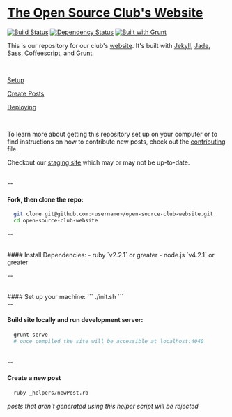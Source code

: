 # [The Open Source Club's Website](https://opensource.osu.edu)

[![Build Status](https://travis-ci.org/OSUOSC/open-source-club-website.svg?branch=master)](https://travis-ci.org/OSUOSC/open-source-club-website)
[![Dependency Status](https://gemnasium.com/OSUOSC/open-source-club-website.svg)](https://gemnasium.com/OSUOSC/open-source-club-website)
[![Built with Grunt](https://cdn.gruntjs.com/builtwith.png)](http://gruntjs.com/)


This is our repository for our club's [website](https://opensource.osu.edu). It's built with [Jekyll](https://github.com/jekyll/jekyll), [Jade](https://github.com/jadejs/jade), [Sass](https://github.com/sass/sass), [Coffeescript](https://github.com/jashkenas/coffeescript), and [Grunt](https://github.com/gruntjs/grunt).


<br>


[Setup](https://github.com/OSUOSC/open-source-club-website/blob/master/_docs/setup.md)

[Create Posts](https://github.com/OSUOSC/open-source-club-website/blob/master/_docs/new-post.md)

[Deploying](https://github.com/OSUOSC/open-source-club-website/blob/master/_docs/deploying.md)

<br>

To learn more about getting this repository set up on your computer or to find instructions on how to contribute new posts, check out the [contributing](https://github.com/OSUOSC/open-source-club-website/blob/master/.github/CONTRIBUTING.md) file.

Checkout our [staging site](https://osuosc.github.io/open-source-club-website/) which may or may not be up-to-date.

<br>
--
<br>

#### Fork, then clone the repo:
  ```bash
    git clone git@github.com:<username>/open-source-club-website.git
    cd open-source-club-website
  ```

--

<br>
#### Install Dependencies:
  - ruby `v2.2.1` or greater
  - node.js `v4.2.1` or greater

--

<br>
#### Set up your machine:
  ```
  ./init.sh
  ```

<br>
--
<br>

#### Build site locally and run development server:
  ```bash
    grunt serve
    # once compiled the site will be accessible at localhost:4040
  ```

<br>
--
<br>

#### Create a new post

  ```bash
    ruby _helpers/newPost.rb
  ```

*posts that aren't generated using this helper script will be rejected*

<br>
